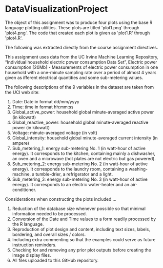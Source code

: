 # DataVisualizationProject
The object of this assignment was to produce four plots using the base R language plotting utilities.  These plots are titled 'plot1.png' through 'plot4.png'.  The code that created each plot is given as 'plot1.R' through 'plot4.R'.

The following was extracted directly from the course assignment directives.

This assignment uses data from the UC Irvine Machine Learning Repository, “Individual household electric power consumption Data Set”, Electric power consumption [20Mb] - Measurements of electric power consumption in one household with a one-minute sampling rate over a period of almost 4 years given as ifferent electrical quantities and some sub-metering values.

The following descriptions of the 9 variables in the dataset are taken from the UCI web site:
1. Date: Date in format dd/mm/yyyy 
2. Time: time in format hh:mm:ss 
3. Global_active_power: household global minute-averaged active power (in kilowatt) 
4. Global_reactive_power: household global minute-averaged reactive power (in kilowatt) 
5. Voltage: minute-averaged voltage (in volt) 
6. Global_intensity: household global minute-averaged current intensity (in ampere) 
7. Sub_metering_1: energy sub-metering No. 1 (in watt-hour of active energy). It corresponds to the kitchen, containing mainly a dishwasher, an oven and a microwave (hot plates are not electric but gas powered). 
8. Sub_metering_2: energy sub-metering No. 2 (in watt-hour of active energy). It corresponds to the laundry room, containing a washing-machine, a tumble-drier, a refrigerator and a light. 
9. Sub_metering_3: energy sub-metering No. 3 (in watt-hour of active energy). It corresponds to an electric water-heater and an air-conditioner.

Considerations when constructing the plots included ...
1. Reduction of the database size whenever possible so that minimal information needed to be processed.
2. Conversion of the Date and Time values to a form readily processed by the R language.
3. Reproduction of plot design and content, including text sizes, labels, bordering, and overall sizes / colors.
4. Including extra commenting so that the examples could serve as future instruction reminders.
5. Checking for and removing any prior plot outputs before creating the image display files.
6. All files uploaded to this GitHub repository.
